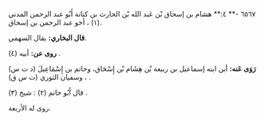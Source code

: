 ٦٥٦٧ -** ٤:** هشام بن إسحاق بْن عَبد الله بْن الحارث بن كنانة أَبُو عبد الرحمن المدني (١) ، أخو عبد الرحمن بن إسحاق.

**قال البخاري:** يقال السهمي.

**روى عن:** أبيه (٤) .

**رَوَى عَنه:** أبن ابنه إسماعيل بن ربيعة بْن هِشَام بْن إِسْحَاق، وحاتم بن إِسْمَاعِيلَ (د ت س) ، وسفيان الثوري (ت س ق) .

قال أَبُو حاتم (٢) : شيخ (٣) .

روى له الأربعة.